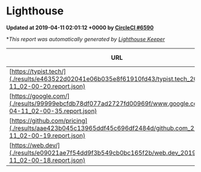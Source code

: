 
# Lighthouse

**Updated at 2019-04-11 02:01:12 +0000 by [CircleCI #6590](https://circleci.com/gh/ItinerisLtd/lighthouse-keeper-example/6590)**

**This report was automatically generated by [Lighthouse Keeper](https://github.com/itinerisltd/lighthouse-keeper)*

| URL | Performance | Accessibility | Best Practices | SEO | PWA | Updated At |
| --- | --- | --- | --- | --- | --- | --- |
| [https://typist.tech/](./results/e463522d02041e06b035e8f61910fd43/typist.tech_2019-04-11_02-00-20.report.json) | 1 |  |  |  |  | 2019-04-11T02:00:20.094Z |
| [https://google.com/](./results/99999ebcfdb78df077ad2727fd00969f/www.google.com_2019-04-11_02-00-35.report.json) | 0.93 | 0.71 | 0.93 | 0.8 | 0.58 | 2019-04-11T02:00:35.376Z |
| [https://github.com/pricing](./results/aae423b045c13965ddf45c696df2484d/github.com_2019-04-11_02-00-19.report.json) | 0.87 | 0.89 | 0.93 | 0.9 | 0.58 | 2019-04-11T02:00:19.350Z |
| [https://web.dev/](./results/e09021ae7f54dd9f3b549cb0bc165f2b/web.dev_2019-04-11_02-00-18.report.json) | 0.97 | 0.93 | 1 | 0.96 | 1 | 2019-04-11T02:00:18.435Z |

